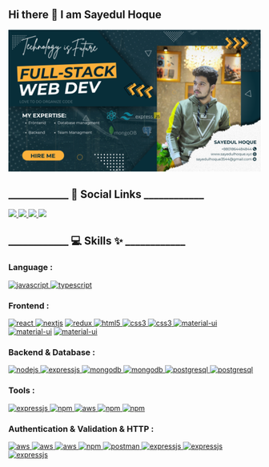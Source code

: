 ## Hi there 👋 I am Sayedul Hoque

<img src="./images/co.png" alt="Mokkapps GitHub README header image">

<h2>____________ 👥 Social Links ____________</h2>
<p>
<a href="https://www.linkedin.com/in/sayedul-hoque-640380278/">
<img src="https://img.shields.io/badge/linkedin-%230077B5.svg?&style=for-the-badge&logo=linkedin&logoColor=white" height=25>
</a> 
  
<a href="https://www.linkedin.com/in/sayedul-hoque-640380278/">
<img src="https://img.shields.io/badge/Facebook-3D82ED?style=for-the-badge&logo=facebook&logoColor=white" height=25>
</a> 
  
<a href="https://wa.me/+8801864484844">
<img src="https://img.shields.io/badge/WhatsApp-25D366?&style=for-the-badge&logo=whatsapp&logoColor=fff" height=25>
</a> 

<a href="mailto:sayedulhoque3544@gmail.com">
<img src="https://img.shields.io/badge/Gmail-D14836?style=for-the-badge&logo=gmail&logoColor=white" height=25>
</a> 

<h2>____________ 💻 Skills ✨ ____________</h2>
<h3>Language :</h3>
<a href="https://developer.mozilla.org/en-US/docs/Web/JavaScript" target="_blank"> <img src="https://img.shields.io/badge/JavaScript-F7DF1E?style=for-the-badge&logo=javascript&logoColor=black" alt="javascript" /> </a> 
<a href="https://www.typescriptlang.org/" target="_blank"> <img src="https://img.shields.io/badge/TypeScript-007ACC?style=for-the-badge&logo=typescript&logoColor=white" alt="typescript" /> </a> 

<h3>Frontend :</h3>
<a href="https://reactjs.org/" target="_blank"> <img src="https://img.shields.io/badge/React-20232A?style=for-the-badge&logo=react&logoColor=61DAFB" alt="react" /> </a>
<a href="https://nextjs.org/" target="_blank"> <img src="https://img.shields.io/badge/next.js-000000?style=for-the-badge&logo=next.js&logoColor=white" alt="nextjs" /></a> 
<a href="https://redux.js.org" target="_blank"> <img src="https://img.shields.io/badge/Redux-593D88?style=for-the-badge&logo=redux&logoColor=white" alt="redux" /> </a>
<a href="https://www.w3.org/html/" target="_blank"> <img src="https://img.shields.io/badge/HTML5-E34F26?style=for-the-badge&logo=html5&logoColor=white" alt="html5" /> </a>
<a href="https://www.w3schools.com/css/" target="_blank"> <img src="https://img.shields.io/badge/CSS3-1572B6?style=for-the-badge&logo=css3&logoColor=white" alt="css3" /> </a>
<a href=""> <img src="https://img.shields.io/badge/tailwindcss-0F172A?style=for-the-badge&logo=tailwindcss" alt="css3" /> </a>
<a href=""> <img src="https://img.shields.io/badge/Material--UI-0081CB?style=for-the-badge&logo=material-ui&logoColor=white" alt="material-ui" /></a>
<a href=""> <img src="https://img.shields.io/badge/-Ant%20Design-333333?style=for-the-badge&logo=ant-design&logoColor=0170FE" alt="material-ui" /></a>
<a href=""> <img src="https://img.shields.io/badge/react--hook--form-EC5990?style=for-the-badge&logo=reacthookform&logoColor=white" alt="material-ui" /></a>


<h3>Backend & Database :</h3>
<a href="https://nodejs.org" target="_blank"> <img src="https://img.shields.io/badge/Node.js-43853D?style=for-the-badge&logo=node.js&logoColor=white" alt="nodejs" /> </a>
<a href="https://www.expressjs.com" target="_blank"> <img src="https://img.shields.io/badge/Express.js-000000?style=for-the-badge&logo=express&logoColor=white" alt="expressjs" /> </a>
<a href="https://www.mongodb.com/" target="_blank"> <img src="https://img.shields.io/badge/MongoDB-4EA94B?style=for-the-badge&logo=mongodb&logoColor=white" alt="mongodb" /> </a>
<a href="https://www.mongodb.com/"  target="_blank"> <img src="https://img.shields.io/badge/Mongoose-D0021B?style=for-the-badge&logo=Mongoose&logoColor=white" alt="mongodb" /> </a>
<a href="https://www.postgresql.org" target="_blank"> <img src="https://img.shields.io/badge/PostgreSQL-316192?style=for-the-badge&logo=postgresql&logoColor=white" alt="postgresql" /> </a>
<a href="" target="_blank"> <img src="https://img.shields.io/badge/Prisma-3982CE?style=for-the-badge&logo=Prisma&logoColor=white" alt="postgresql" /> </a>

<h3>Tools :</h3>
<a href="https://www.expressjs.com" target="_blank"> <img src="https://img.shields.io/badge/GitHub-100000?style=for-the-badge&logo=github&logoColor=white" alt="expressjs" /> </a>
<a href="" target="_blank"> <img src="https://img.shields.io/badge/npm-CB3837?style=for-the-badge&logo=npm&logoColor=white" alt="npm" /> </a>
<a href="" target="_blank"> <img src="https://img.shields.io/badge/aws-ff9900?style=for-the-badge" alt="aws" /> </a>
<a href="" target="_blank"> <img src="https://img.shields.io/badge/firebase-ffca28?style=for-the-badge&logo=firebase&logoColor=black" alt="npm" /> </a>
<a href="" target="_blank"> <img src="https://img.shields.io/badge/Figma-F24E1E?style=for-the-badge&logo=figma&logoColor=white" alt="npm" /> </a>


<h3>Authentication & Validation & HTTP :</h3>
<a href="" target="_blank"> <img src="https://img.shields.io/badge/JWT-black?style=for-the-badge&logo=JSON%20web%20tokens" alt="aws" /> </a>
<a href="" target="_blank"> <img src="https://img.shields.io/badge/eslint-3A33D1?style=for-the-badge&logo=eslint&logoColor=white" alt="aws" /> </a>
<a href="" target="_blank"> <img src="https://img.shields.io/badge/-Zod-3E67B1?style=for-the-badge&logo=zod&logoColor=white" alt="aws" /> </a>
<a href="" target="_blank"> <img src="https://img.shields.io/static/v1?style=for-the-badge&message=Axios&color=5A29E4&logo=Axios&logoColor=FFFFFF&label=" alt="npm" /> </a>
<a href="https://postman.com" target="_blank"> <img src="https://img.shields.io/badge/postman-E95723?style=for-the-badge&logo=postman&logoColor=white" alt="postman" /> </a>
<a href="" target="_blank"> <img src="https://img.shields.io/badge/Error_Handling-FD1D1D?style=for-the-badge" alt="expressjs" /> </a>
<a href="" target="_blank"> <img src="https://img.shields.io/badge/Authentication-F56040?style=for-the-badge" alt="expressjs" /> </a>
<a href="" target="_blank"> <img src="https://img.shields.io/badge/Authorization-777737?style=for-the-badge" alt="expressjs" /> </a>

